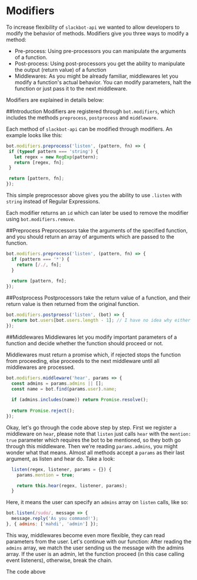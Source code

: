 # Modifiers
 To increase flexibility of `slackbot-api` we wanted to allow developers to modify the behavior of methods.
 Modifiers give you three ways to modify a method:
 
 * Pre-process: Using pre-processors you can manipulate the arguments of a function.
 * Post-process: Using post-processors you get the ability to manipulate the output (return value) of a function
 * Middlewares: As you might be already familiar, middlewares let you modify a function's actual behavior. You can modify parameters, halt the function or just pass it to the next middleware.


Modifiers are explained in details below:

##Introduction
 Modifiers are registered through `bot.modifiers`, which includes the methods `preprocess`, `postprocess` and `middleware`.
 
 Each method of `slackbot-api` can be modified through modifiers. An example looks like this:
 
 ```javascript
bot.modifiers.preprocess('listen', (pattern, fn) => {
  if (typeof pattern === 'string') {
    let regex = new RegExp(pattern);
    return [regex, fn];
  }

  return [pattern, fn];
});
 ```
 
 This simple preprocessor above gives you the ability to use `.listen` with `string` instead of Regular Expressions.
 
 Each modifier returns an `id` which can later be used to remove the modifier using `bot.modifiers.remove`.
 
##Preprocess
Preprocessors take the arguments of the specified function, and you should return an array of arguments which are passed to the function.

```javascript
bot.modifiers.preprocess('listen', (pattern, fn) => {
  if (pattern === '*') {
    return [/./, fn];
  }
  
  return [pattern, fn];
});
```

##Postprocess
Postprocessors take the return value of a function, and their return value is then returned from the original function.

```javascript
bot.modifiers.postproess('listen', (bot) => {
  return bot.users[bot.users.length - 1]; // I have no idea why either :D
});
```

##Middlewares
Middlewares let you modify important parameters of a function and decide whether the function should proceed or not.

Middlewares must return a promise which, if rejected stops the function from proceeding, else proceeds to the next middleware until all middlewares are processed.

```javascript
bot.modifiers.middleware('hear', params => {
  const admins = params.admins || [];
  const name = bot.find(params.user).name;
  
  if (admins.includes(name)) return Promise.resolve();
  
  return Promise.reject();
});
```

Okay, let's go through the code above step by step.
First we register a middleware on `hear`, please note that `listen` just calls `hear` with the `mention: true` parameter which requires the bot to be mentioned, so they both go through this middleware.
Then we're reading `params.admins`, you might wonder what that means. Almost all methods accept a `params` as their last argument, as listen and hear do. Take a look:

```javascript
  listen(regex, listener, params = {}) {
    params.mention = true;

    return this.hear(regex, listener, params);
  }
```

Here, it means the user can specify an `admins` array on `listen` calls, like so:

```javascript
bot.listen(/sudo/, message => {
  message.reply('As you command!');
}, { admins: ['mahdi', 'admin'] });
```

This way, middlewares become even more flexible, they can read parameters from the user.
Let's continue with our function: After reading the `admins` array, we match the user sending us the message with the admins array. If the user is an admin, let the function proceed (in this case calling event listeners), otherwise, break the chain.


The code above